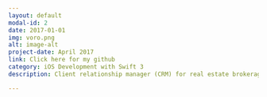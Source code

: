 ```yaml
---
layout: default
modal-id: 2
date: 2017-01-01
img: voro.png
alt: image-alt
project-date: April 2017
link: Click here for my github
category: iOS Development with Swift 3
description: Client relationship manager (CRM) for real estate brokerage with invoice generator

---
```

